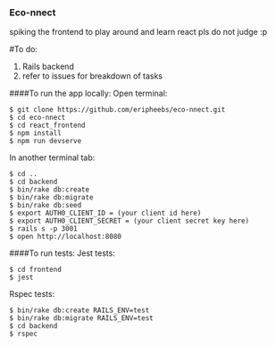 ### Eco-nnect

spiking the frontend to play around and learn react pls do not judge :p

#To do:
1. Rails backend
2. refer to issues for breakdown of tasks

####To run the app locally:
Open terminal:
```
$ git clone https://github.com/eripheebs/eco-nnect.git
$ cd eco-nnect
$ cd react_frontend
$ npm install
$ npm run devserve
```
In another terminal tab:
```
$ cd ..
$ cd backend
$ bin/rake db:create
$ bin/rake db:migrate
$ bin/rake db:seed
$ export AUTH0_CLIENT_ID = (your client id here)
$ export AUTH0_CLIENT_SECRET = (your client secret key here)
$ rails s -p 3001
$ open http://localhost:8080
```

####To run tests:
Jest tests:
```
$ cd frontend
$ jest
```
Rspec tests:
```
$ bin/rake db:create RAILS_ENV=test
$ bin/rake db:migrate RAILS_ENV=test
$ cd backend
$ rspec
```
